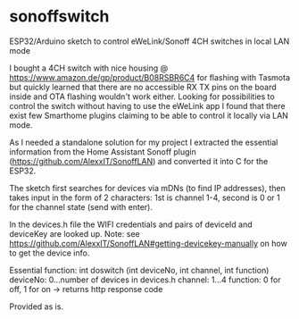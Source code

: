 # sonoffswitch
ESP32/Arduino sketch to control eWeLink/Sonoff 4CH switches in local LAN mode

I bought a 4CH switch with nice housing @ https://www.amazon.de/gp/product/B08RSBR6C4 for flashing with Tasmota but quickly learned that there are no accessible RX TX pins on the board inside and OTA flashing wouldn't work either. Looking for possibilities to control the switch without having to use the eWeLink app I found that there exist few Smarthome plugins claiming to be able to control it locally via LAN mode.

As I needed a standalone solution for my project I extracted the essential information from the Home Assistant Sonoff plugin (https://github.com/AlexxIT/SonoffLAN) and converted it into C for the ESP32.

The sketch first searches for devices via mDNs (to find IP addresses), then takes input in the form of 2 characters: 1st is channel 1-4, second is 0 or 1 for the channel state (send with enter).

In the devices.h file the WIFI credentials and pairs of deviceId and deviceKey are looked up. Note: see https://github.com/AlexxIT/SonoffLAN#getting-devicekey-manually on how to get the device info.
 
   Essential function:
   int doswitch (int deviceNo, int channel, int function)
      deviceNo: 0...number of devices in devices.h
      channel: 1...4
      function: 0 for off, 1 for on
      -> returns http response code

Provided as is.
